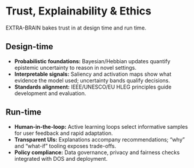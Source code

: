 # Trust, Explainability & Ethics

EXTRA-BRAIN bakes trust in at design time and run time.

## Design-time
- **Probabilistic foundations:** Bayesian/Hebbian updates quantify epistemic uncertainty to reason in novel settings.  
- **Interpretable signals:** Saliency and activation maps show what evidence the model used; uncertainty bands qualify decisions.  
- **Standards alignment:** IEEE/UNESCO/EU HLEG principles guide development and evaluation.

## Run-time
- **Human-in-the-loop:** Active learning loops select informative samples for user feedback and rapid adaptation.  
- **Transparent UIs:** Explanations accompany recommendations; “why” and “what-if” tooling exposes trade-offs.  
- **Policy compliance:** Data governance, privacy and fairness checks integrated with DOS and deployment.
